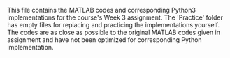 This file contains the MATLAB codes and corresponding Python3 implementations for the course's Week 3 assignment.
The 'Practice' folder has empty files for replacing and practicing the implementations yourself.
The codes are as close as possible to the original MATLAB codes given in assignment and have not been optimized for corresponding Python implementation.
